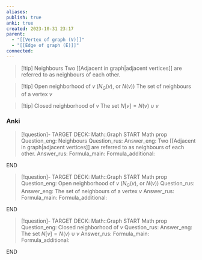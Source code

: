 ```yaml
---
aliases: 
publish: true
anki: true
created: 2023-10-31 23:17
parent:
  - "[[Vertex of graph (V)]]"
  - "[[Edge of graph (E)]]"
connected:
---
```


> [!tip] Neighbours
> Two [[Adjacent in graph|adjacent vertices]] are referred to as neighbours of each other.

> [!tip] Open neighborhood of $v {}$ ($N_G(v) {}$, or $N(v)$)
> The set of neighbours of a vertex $v {}$

> [!tip] Closed neighborhood of $v$
> The set $N[v] = N(v) ∪ {v}$ 

### Anki
> [!question]-
TARGET DECK: Math::Graph
START
Math prop
Question_eng: Neighbours
Question_rus: 
Answer_eng: Two [[Adjacent in graph|adjacent vertices]] are referred to as neighbours of each other.
Answer_rus: 
Formula_main: 
Formula_additional:
<!--ID: 1699164787998-->
END

> [!question]-
TARGET DECK: Math::Graph
START
Math prop
Question_eng: Open neighborhood of $v {}$ ($N_G(v) {}$, or $N(v)$)
Question_rus: 
Answer_eng: The set of neighbours of a vertex $v {}$
Answer_rus: 
Formula_main: 
Formula_additional:
<!--ID: 1699164788012-->
END

> [!question]-
TARGET DECK: Math::Graph
START
Math prop
Question_eng: Closed neighborhood of $v$
Question_rus: 
Answer_eng: The set $N[v] = N(v) ∪ {v}$ 
Answer_rus: 
Formula_main: 
Formula_additional:
<!--ID: 1699164788026-->
END














